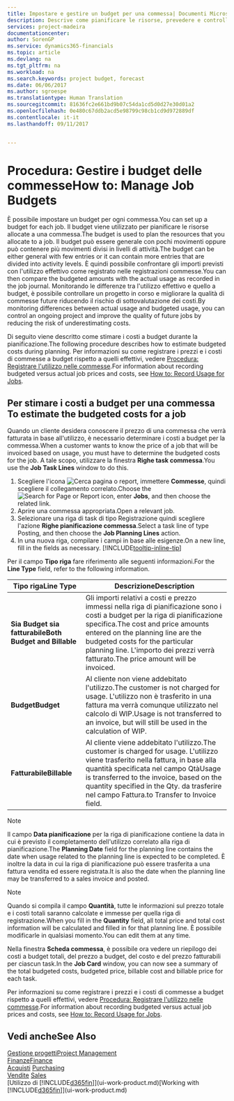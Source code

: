 ```yaml
---
title: Impostare e gestire un budget per una commessa| Documenti Microsoft
description: Descrive come pianificare le risorse, prevedere e controllare i costi di un progetto impostando un budget per ciascuna commessa.
services: project-madeira
documentationcenter: 
author: SorenGP
ms.service: dynamics365-financials
ms.topic: article
ms.devlang: na
ms.tgt_pltfrm: na
ms.workload: na
ms.search.keywords: project budget, forecast
ms.date: 06/06/2017
ms.author: sgroespe
ms.translationtype: Human Translation
ms.sourcegitcommit: 81636fc2e661bd9b07c54da1cd5d0d27e30d01a2
ms.openlocfilehash: 0e480c67ddb2acd5e98799c98cb1cd9d972889df
ms.contentlocale: it-it
ms.lasthandoff: 09/11/2017


---
```

# <a name="how-to-manage-job-budgets"></a><span data-ttu-id="497da-103">Procedura: Gestire i budget delle commesse</span><span class="sxs-lookup"><span data-stu-id="497da-103">How to: Manage Job Budgets</span></span>
<span data-ttu-id="497da-104">È possibile impostare un budget per ogni commessa.</span><span class="sxs-lookup"><span data-stu-id="497da-104">You can set up a budget for each job.</span></span> <span data-ttu-id="497da-105">Il budget viene utilizzato per pianificare le risorse allocate a una commessa.</span><span class="sxs-lookup"><span data-stu-id="497da-105">The budget is used to plan the resources that you allocate to a job.</span></span> <span data-ttu-id="497da-106">Il budget può essere generale con pochi movimenti oppure può contenere più movimenti divisi in livelli di attività.</span><span class="sxs-lookup"><span data-stu-id="497da-106">The budget can be either general with few entries or it can contain more entries that are divided into activity levels.</span></span> <span data-ttu-id="497da-107">È quindi possibile confrontare gli importi previsti con l'utilizzo effettivo come registrato nelle registrazioni commesse.</span><span class="sxs-lookup"><span data-stu-id="497da-107">You can then compare the budgeted amounts with the actual usage as recorded in the job journal.</span></span> <span data-ttu-id="497da-108">Monitorando le differenze tra l'utilizzo effettivo e quello a budget, è possibile controllare un progetto in corso e migliorare la qualità di commesse future riducendo il rischio di sottovalutazione dei costi.</span><span class="sxs-lookup"><span data-stu-id="497da-108">By monitoring differences between actual usage and budgeted usage, you can control an ongoing project and improve the quality of future jobs by reducing the risk of underestimating costs.</span></span>

<span data-ttu-id="497da-109">Di seguito viene descritto come stimare i costi a budget durante la pianificazione.</span><span class="sxs-lookup"><span data-stu-id="497da-109">The following procedure describes how to estimate budgeted costs during planning.</span></span> <span data-ttu-id="497da-110">Per informazioni su come registrare i prezzi e i costi di commesse a budget rispetto a quelli effettivi, vedere [Procedura: Registrare l'utilizzo nelle commesse](projects-how-record-job-usage.md).</span><span class="sxs-lookup"><span data-stu-id="497da-110">For information about recording budgeted versus actual job prices and costs, see [How to: Record Usage for Jobs](projects-how-record-job-usage.md).</span></span>  

## <span data-ttu-id="497da-111"><a name="JobBudgetCosts"></a> Per stimare i costi a budget per una commessa</span><span class="sxs-lookup"><span data-stu-id="497da-111"><a name="JobBudgetCosts"></a> To estimate the budgeted costs for a job</span></span>
<span data-ttu-id="497da-112">Quando un cliente desidera conoscere il prezzo di una commessa che verrà fatturata in base all'utilizzo, è necessario determinare i costi a budget per la commessa.</span><span class="sxs-lookup"><span data-stu-id="497da-112">When a customer wants to know the price of a job that will be invoiced based on usage, you must have to determine the budgeted costs for the job.</span></span> <span data-ttu-id="497da-113">A tale scopo, utilizzare la finestra **Righe task commessa**.</span><span class="sxs-lookup"><span data-stu-id="497da-113">You use the **Job Task Lines** window to do this.</span></span>

1. <span data-ttu-id="497da-114">Scegliere l'icona ![Cerca pagina o report](media/ui-search/search_small.png "icona Cerca pagina o report"), immettere **Commesse**, quindi scegliere il collegamento correlato.</span><span class="sxs-lookup"><span data-stu-id="497da-114">Choose the ![Search for Page or Report](media/ui-search/search_small.png "Search for Page or Report icon") icon, enter **Jobs**, and then choose the related link.</span></span>  
2. <span data-ttu-id="497da-115">Aprire una commessa appropriata.</span><span class="sxs-lookup"><span data-stu-id="497da-115">Open a relevant job.</span></span>
3. <span data-ttu-id="497da-116">Selezionare una riga di task di tipo Registrazione quindi scegliere l'azione **Righe pianificazione commessa**.</span><span class="sxs-lookup"><span data-stu-id="497da-116">Select a task line of type Posting, and then choose the **Job Planning Lines** action.</span></span>
4. <span data-ttu-id="497da-117">In una nuova riga, compilare i campi in base alle esigenze.</span><span class="sxs-lookup"><span data-stu-id="497da-117">On a new line, fill in the fields as necessary.</span></span> [!INCLUDE[tooltip-inline-tip](includes/tooltip-inline-tip_md.md)]   

<span data-ttu-id="497da-118">Per il campo **Tipo riga** fare riferimento alle seguenti informazioni.</span><span class="sxs-lookup"><span data-stu-id="497da-118">For the **Line Type** field, refer to the following information.</span></span>  

| <span data-ttu-id="497da-119">Tipo riga</span><span class="sxs-lookup"><span data-stu-id="497da-119">Line Type</span></span> | <span data-ttu-id="497da-120">Descrizione</span><span class="sxs-lookup"><span data-stu-id="497da-120">Description</span></span> |
| --- | --- |
| <span data-ttu-id="497da-121">**Sia Budget sia fatturabile**</span><span class="sxs-lookup"><span data-stu-id="497da-121">**Both Budget and Billable**</span></span> |<span data-ttu-id="497da-122">Gli importi relativi a costi e prezzo immessi nella riga di pianificazione sono i costi a budget per la riga di pianificazione specifica.</span><span class="sxs-lookup"><span data-stu-id="497da-122">The cost and price amounts entered on the planning line are the budgeted costs for the particular planning line.</span></span> <span data-ttu-id="497da-123">L'importo dei prezzi verrà fatturato.</span><span class="sxs-lookup"><span data-stu-id="497da-123">The price amount will be invoiced.</span></span> |
| <span data-ttu-id="497da-124">**Budget**</span><span class="sxs-lookup"><span data-stu-id="497da-124">**Budget**</span></span> |<span data-ttu-id="497da-125">Al cliente non viene addebitato l'utilizzo.</span><span class="sxs-lookup"><span data-stu-id="497da-125">The customer is not charged for usage.</span></span> <span data-ttu-id="497da-126">L'utilizzo non è trasferito in una fattura ma verrà comunque utilizzato nel calcolo di WIP.</span><span class="sxs-lookup"><span data-stu-id="497da-126">Usage is not transferred to an invoice, but will still be used in the calculation of WIP.</span></span> |
| <span data-ttu-id="497da-127">**Fatturabile**</span><span class="sxs-lookup"><span data-stu-id="497da-127">**Billable**</span></span> |<span data-ttu-id="497da-128">Al cliente viene addebitato l'utilizzo.</span><span class="sxs-lookup"><span data-stu-id="497da-128">The customer is charged for usage.</span></span> <span data-ttu-id="497da-129">L'utilizzo viene trasferito nella fattura, in base alla quantità specificata nel campo Qtà</span><span class="sxs-lookup"><span data-stu-id="497da-129">Usage is transferred to the invoice, based on the quantity specified in the Qty.</span></span> <span data-ttu-id="497da-130">da trasferire nel campo Fattura.</span><span class="sxs-lookup"><span data-stu-id="497da-130">to Transfer to Invoice field.</span></span> |

> [!NOTE]  
>   <span data-ttu-id="497da-131">Il campo **Data pianificazione** per la riga di pianificazione contiene la data in cui è previsto il completamento dell'utilizzo correlato alla riga di pianificazione.</span><span class="sxs-lookup"><span data-stu-id="497da-131">The **Planning Date** field for the planning line contains the date when usage related to the planning line is expected to be completed.</span></span> <span data-ttu-id="497da-132">È inoltre la data in cui la riga di pianificazione può essere trasferita a una fattura vendita ed essere registrata.</span><span class="sxs-lookup"><span data-stu-id="497da-132">It is also the date when the planning line may be transferred to a sales invoice and posted.</span></span>  

> [!NOTE]  
>   <span data-ttu-id="497da-133">Quando si compila il campo **Quantità**, tutte le informazioni sul prezzo totale e i costi totali saranno calcolate e immesse per quella riga di registrazione.</span><span class="sxs-lookup"><span data-stu-id="497da-133">When you fill in the **Quantity** field, all total price and total cost information will be calculated and filled in for that planning line.</span></span> <span data-ttu-id="497da-134">È possibile modificarle in qualsiasi momento.</span><span class="sxs-lookup"><span data-stu-id="497da-134">You can edit them at any time.</span></span>

<span data-ttu-id="497da-135">Nella finestra **Scheda commessa**, è possibile ora vedere un riepilogo dei costi a budget totali, del prezzo a budget, del costo e del prezzo fatturabili per ciascun task.</span><span class="sxs-lookup"><span data-stu-id="497da-135">In the **Job Card** window, you can now see a summary of the total budgeted costs, budgeted price, billable cost and billable price for each task.</span></span>

<span data-ttu-id="497da-136">Per informazioni su come registrare i prezzi e i costi di commesse a budget rispetto a quelli effettivi, vedere [Procedura: Registrare l'utilizzo nelle commesse](projects-how-record-job-usage.md).</span><span class="sxs-lookup"><span data-stu-id="497da-136">For information about recording budgeted versus actual job prices and costs, see [How to: Record Usage for Jobs](projects-how-record-job-usage.md).</span></span>

## <a name="see-also"></a><span data-ttu-id="497da-137">Vedi anche</span><span class="sxs-lookup"><span data-stu-id="497da-137">See Also</span></span>
[<span data-ttu-id="497da-138">Gestione progetti</span><span class="sxs-lookup"><span data-stu-id="497da-138">Project Management</span></span>](projects-manage-projects.md)  
[<span data-ttu-id="497da-139">Finanze</span><span class="sxs-lookup"><span data-stu-id="497da-139">Finance</span></span>](finance.md)  
<span data-ttu-id="497da-140">[Acquisti](purchasing-manage-purchasing.md)       </span><span class="sxs-lookup"><span data-stu-id="497da-140">[Purchasing](purchasing-manage-purchasing.md)       </span></span>  
<span data-ttu-id="497da-141">[Vendite](sales-manage-sales.md)    </span><span class="sxs-lookup"><span data-stu-id="497da-141">[Sales](sales-manage-sales.md)    </span></span>  
<span data-ttu-id="497da-142">[Utilizzo di [!INCLUDE[d365fin](includes/d365fin_md.md)]](ui-work-product.md)</span><span class="sxs-lookup"><span data-stu-id="497da-142">[Working with [!INCLUDE[d365fin](includes/d365fin_md.md)]](ui-work-product.md)</span></span>  

